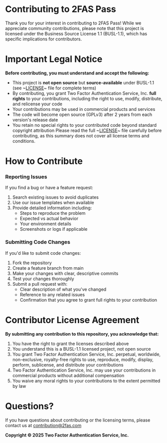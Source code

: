 # Contributing to 2FAS Pass
Thank you for your interest in contributing to 2FAS Pass! While we appreciate community contributions, please note that this project is licensed under the Business Source License 1.1 (BUSL-1.1), which has specific implications for contributors.
# Important Legal Notice
**Before contributing, you must understand and accept the following:**
* This project is **not open source** but **source-available** under BUSL-1.1 (see ~[LICENSE](LICENSE)~ file for complete terms)
* By contributing, you grant Two Factor Authentication Service, Inc. **full rights** to your contributions, including the right to use, modify, distribute, and relicense your code
* Your contributions may be used in commercial products and services
* The code will become open source (GPLv3) after 2 years from each version's release date
* You retain no special rights to your contributed code beyond standard copyright attribution
Please read the full ~[LICENSE](LICENSE)~ file carefully before contributing, as this summary does not cover all license terms and conditions.
# How to Contribute
### Reporting Issues
If you find a bug or have a feature request:
1. Search existing issues to avoid duplicates
2. Use our issue templates when available
3. Provide detailed information including:
   * Steps to reproduce the problem
   * Expected vs actual behavior
   * Your environment details
   * Screenshots or logs if applicable
### Submitting Code Changes
If you'd like to submit code changes:
1. Fork the repository
2. Create a feature branch from main
3. Make your changes with clear, descriptive commits
4. Test your changes thoroughly
5. Submit a pull request with:
   * Clear description of what you've changed
   * Reference to any related issues
   * Confirmation that you agree to grant full rights to your contribution
# Contributor License Agreement
**By submitting any contribution to this repository, you acknowledge that:**
1. You have the right to grant the licenses described above
2. You understand this is a BUSL-1.1 licensed project, not open source
3. You grant Two Factor Authentication Service, Inc. perpetual, worldwide, non-exclusive, royalty-free rights to use, reproduce, modify, display, perform, sublicense, and distribute your contributions
4. Two Factor Authentication Service, Inc. may use your contributions in commercial products without additional compensation
5. You waive any moral rights to your contributions to the extent permitted by law
# Questions?
If you have questions about contributing or the licensing terms, please contact us at contribution@2fas.com

**Copyright © 2025 Two Factor Authentication Service, Inc.**
